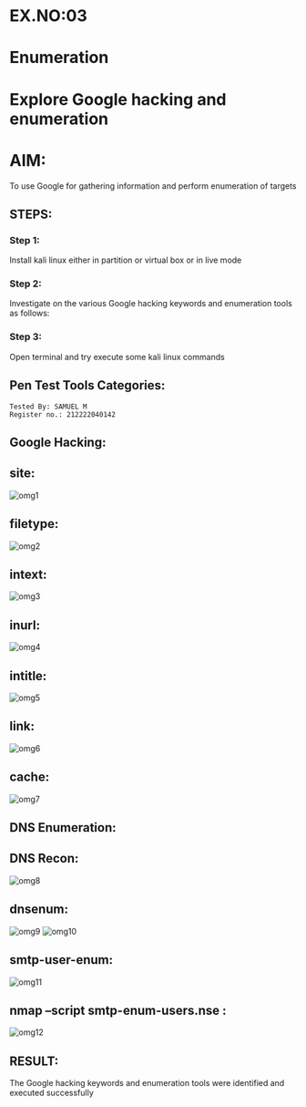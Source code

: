 # EX.NO:03
# Enumeration

# Explore Google hacking and enumeration 

# AIM:
To use Google for gathering information and perform enumeration of targets

## STEPS:
### Step 1:
Install kali linux either in partition or virtual box or in live mode

### Step 2:
Investigate on the various Google hacking keywords and enumeration tools as follows:

### Step 3:
Open terminal and try execute some kali linux commands

## Pen Test Tools Categories:  
```
Tested By: SAMUEL M
Register no.: 212222040142
```
## Google Hacking:
## site:
![omg1](https://github.com/user-attachments/assets/38e360e6-e21d-4b51-8d64-415e4bd8ed8f)

## filetype:
![omg2](https://github.com/user-attachments/assets/17407d46-1a8b-4f7e-ad98-7786dcd8e0fe)

## intext: 
![omg3](https://github.com/user-attachments/assets/909ee45b-77a2-4f08-b930-3201e2fbd217)

## inurl: 
![omg4](https://github.com/user-attachments/assets/6e658c9e-c47c-467f-abc4-faeaa3547932)

## intitle: 
![omg5](https://github.com/user-attachments/assets/1ecf4b65-77bd-4175-952a-cb7fe121d60d)

## link:
![omg6](https://github.com/user-attachments/assets/e9a71bd6-9f55-412b-bd3a-bd93bf6be272)

## cache: 
![omg7](https://github.com/user-attachments/assets/2258625b-f0d2-4e59-9edd-cadd5a9fc90a)

## DNS Enumeration:
## DNS Recon:
![omg8](https://github.com/user-attachments/assets/fda0e7fe-b96b-40bf-b799-0ec3bf515ce3)

## dnsenum:

![omg9](https://github.com/user-attachments/assets/102dee4f-ef76-47c5-bdda-02b1e537d6ad)
![omg10](https://github.com/user-attachments/assets/14298da8-2078-4e42-bf3d-e74c5ae83433)


## smtp-user-enum:
![omg11](https://github.com/user-attachments/assets/9f5e1a0b-4670-4c78-aa44-16c8c3f15231)

## nmap –script smtp-enum-users.nse <hostname>:
![omg12](https://github.com/user-attachments/assets/c91e228e-0914-41bc-b9b4-a6d2988d9940)


## RESULT:
The Google hacking keywords and enumeration tools were identified and executed successfully

